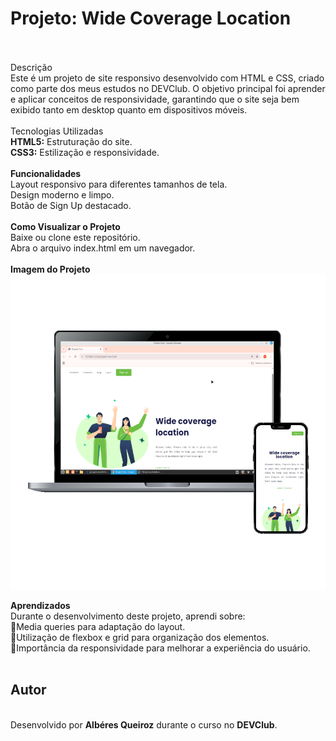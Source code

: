 <h1>Projeto: Wide Coverage Location</h1>
</br>
</br>
Descrição
</br>
Este é um projeto de site responsivo desenvolvido com HTML e CSS, criado como parte dos meus estudos no DEVClub. O objetivo principal foi aprender e aplicar conceitos de responsividade, garantindo que o site seja bem exibido tanto em desktop quanto em dispositivos móveis.
</br>
</br>
Tecnologias Utilizadas
</br>
<b>HTML5:</b> Estruturação do site.
</br>
<b>CSS3:</b> Estilização e responsividade.
</br>
</br>
<b>Funcionalidades</b>
</br>
Layout responsivo para diferentes tamanhos de tela.
</br>
Design moderno e limpo.
</br>
Botão de Sign Up destacado.
</br>
</br>
<b>Como Visualizar o Projeto</b>
</br>
Baixe ou clone este repositório.
</br>
Abra o arquivo index.html em um navegador.
</br>
</br>
<b>Imagem do Projeto</b>
</br>
<img src="https://github.com/Aqtech-BEL/ProjectWeb-Positve/blob/master/assets/Mockup.png" alt="Mockup"/>

<b>Aprendizados</b>
</br>
Durante o desenvolvimento deste projeto, aprendi sobre:
</br>
:small_blue_diamond:Media queries para adaptação do layout.
</br>
:small_blue_diamond:Utilização de flexbox e grid para organização dos elementos.
</br>
:small_blue_diamond:Importância da responsividade para melhorar a experiência do usuário.
</br>
</br>
<h2><b>Autor</b></h2>
</br>
Desenvolvido por <b>Albéres Queiroz</b> durante o curso no <b>DEVClub</b>.
